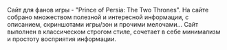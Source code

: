 Сайт для фанов игры - "Prince of Persia: The Two Thrones". На сайте собрано множеством полезной и интересной информации, с описанием, скриншотами игры/зон и прочими мелочами... Сайт выполнен в классическом строгом стиле, сочетает в себе минимализм и простоту восприятия информации.
